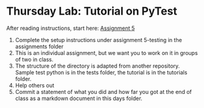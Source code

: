# Thursday Lab: Tutorial on PyTest

After reading instructions, start here: [Assignment 5](../assignments/5-Testing.md)

1. Complete the setup instructions under assignment 5-testing in the assignments folder
2. This is an individual assignment, but we want you to work on it in groups of two in class. 
3. The structure of the directory is adapted from another repository. Sample test python is in the tests folder, the tutorial is in the tutorials folder. 
4. Help others out
5. Commit a statement of what you did and how far you got at the end of class as a markdown document in this days folder. 
